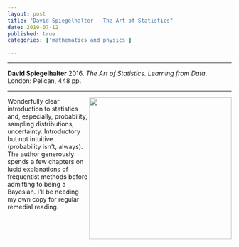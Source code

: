 ```yaml
---
layout: post
title: "David Spiegelhalter - The Art of Statistics"
date: 2019-07-12
published: true
categories: ['mathematics and physics']

---
```



***
<b>David Spiegelhalter</b> 2016. _The Art of Statistics. Learning from Data_. London: Pelican, 448 pp.

***


<img align="right" width="320" src="https://www.penguin.co.uk/content/dam/prh/books/294/294857/9780241398630.jpg" alt="">  Wonderfully clear introduction to statistics and, especially, probability, sampling distributions, uncertainty.  Introductory but not intuitive (probability isn't, always).  The author generously spends a few chapters on lucid explanations of frequentist methods before admitting to being a Bayesian.  I'll be needing my own copy for regular remedial reading.

